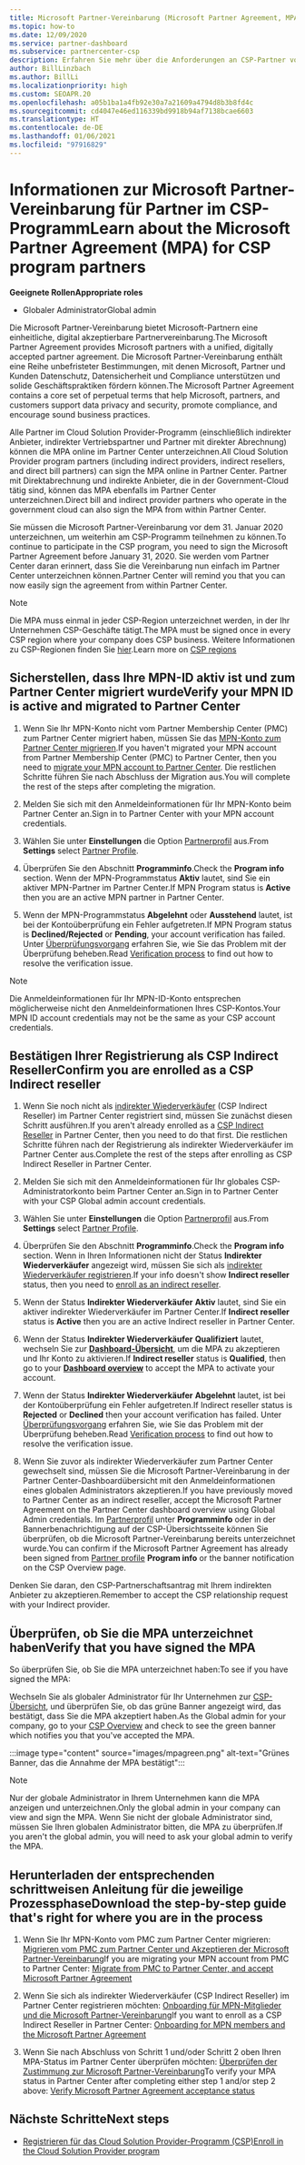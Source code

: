 ```yaml
---
title: Microsoft Partner-Vereinbarung (Microsoft Partner Agreement, MPA) für CSP
ms.topic: how-to
ms.date: 12/09/2020
ms.service: partner-dashboard
ms.subservice: partnercenter-csp
description: Erfahren Sie mehr über die Anforderungen an CSP-Partner von Microsoft, um diese einheitliche, digital akzeptierbare Microsoft Partner-Vereinbarung zu überprüfen und zu signieren.
author: BillLinzbach
ms.author: BillLi
ms.localizationpriority: high
ms.custom: SEOAPR.20
ms.openlocfilehash: a05b1ba1a4fb92e30a7a21609a4794d8b3b8fd4c
ms.sourcegitcommit: cd4047e46ed116339bd9918b94af7138bcae6603
ms.translationtype: HT
ms.contentlocale: de-DE
ms.lasthandoff: 01/06/2021
ms.locfileid: "97916829"
---
```

# <a name="learn-about-the-microsoft-partner-agreement-mpa-for-csp-program-partners"></a><span data-ttu-id="b08e6-103">Informationen zur Microsoft Partner-Vereinbarung für Partner im CSP-Programm</span><span class="sxs-lookup"><span data-stu-id="b08e6-103">Learn about the Microsoft Partner Agreement (MPA) for CSP program partners</span></span>

<span data-ttu-id="b08e6-104">**Geeignete Rollen**</span><span class="sxs-lookup"><span data-stu-id="b08e6-104">**Appropriate roles**</span></span>

- <span data-ttu-id="b08e6-105">Globaler Administrator</span><span class="sxs-lookup"><span data-stu-id="b08e6-105">Global admin</span></span>

<span data-ttu-id="b08e6-106">Die Microsoft Partner-Vereinbarung bietet Microsoft-Partnern eine einheitliche, digital akzeptierbare Partnervereinbarung.</span><span class="sxs-lookup"><span data-stu-id="b08e6-106">The Microsoft Partner Agreement provides Microsoft partners with a unified, digitally accepted partner agreement.</span></span> <span data-ttu-id="b08e6-107">Die Microsoft Partner-Vereinbarung enthält eine Reihe unbefristeter Bestimmungen, mit denen Microsoft, Partner und Kunden Datenschutz, Datensicherheit und Compliance unterstützen und solide Geschäftspraktiken fördern können.</span><span class="sxs-lookup"><span data-stu-id="b08e6-107">The Microsoft Partner Agreement contains a core set of perpetual terms that help Microsoft, partners, and customers support data privacy and security, promote compliance, and encourage sound business practices.</span></span>

<span data-ttu-id="b08e6-108">Alle Partner im Cloud Solution Provider-Programm (einschließlich indirekter Anbieter, indirekter Vertriebspartner und Partner mit direkter Abrechnung) können die MPA online im Partner Center unterzeichnen.</span><span class="sxs-lookup"><span data-stu-id="b08e6-108">All Cloud Solution Provider program partners (including indirect providers, indirect resellers, and direct bill partners) can sign the MPA online in Partner Center.</span></span> <span data-ttu-id="b08e6-109">Partner mit Direktabrechnung und indirekte Anbieter, die in der Government-Cloud tätig sind, können das MPA ebenfalls im Partner Center unterzeichnen.</span><span class="sxs-lookup"><span data-stu-id="b08e6-109">Direct bill and indirect provider partners who operate in the government cloud can also sign the MPA from within Partner Center.</span></span>

<span data-ttu-id="b08e6-110">Sie müssen die Microsoft Partner-Vereinbarung vor dem 31. Januar 2020 unterzeichnen, um weiterhin am CSP-Programm teilnehmen zu können.</span><span class="sxs-lookup"><span data-stu-id="b08e6-110">To continue to participate in the CSP program, you need to sign the Microsoft Partner Agreement before January 31, 2020.</span></span> <span data-ttu-id="b08e6-111">Sie werden vom Partner Center daran erinnert, dass Sie die Vereinbarung nun einfach im Partner Center unterzeichnen können.</span><span class="sxs-lookup"><span data-stu-id="b08e6-111">Partner Center will remind you that you can now easily sign the agreement from within Partner Center.</span></span>

>[!NOTE]
><span data-ttu-id="b08e6-112">Die MPA muss einmal in jeder CSP-Region unterzeichnet werden, in der Ihr Unternehmen CSP-Geschäfte tätigt.</span><span class="sxs-lookup"><span data-stu-id="b08e6-112">The MPA must be signed once in every CSP region where your company does CSP business.</span></span> <span data-ttu-id="b08e6-113">Weitere Informationen zu CSP-Regionen finden Sie [hier](regional-authorization-overview.md).</span><span class="sxs-lookup"><span data-stu-id="b08e6-113">Learn more on [CSP regions](regional-authorization-overview.md)</span></span> 

## <a name="verify-your-mpn-id-is-active-and-migrated-to-partner-center"></a><span data-ttu-id="b08e6-114">Sicherstellen, dass Ihre MPN-ID aktiv ist und zum Partner Center migriert wurde</span><span class="sxs-lookup"><span data-stu-id="b08e6-114">Verify your MPN ID is active and migrated to Partner Center</span></span>

1. <span data-ttu-id="b08e6-115">Wenn Sie Ihr MPN-Konto nicht vom Partner Membership Center (PMC) zum Partner Center migriert haben, müssen Sie das [MPN-Konto zum Partner Center migrieren](move-pmc-pc-map.md).</span><span class="sxs-lookup"><span data-stu-id="b08e6-115">If you haven't migrated your MPN account from Partner Membership Center (PMC) to Partner Center, then you need to [migrate your MPN account to Partner Center](move-pmc-pc-map.md).</span></span> <span data-ttu-id="b08e6-116">Die restlichen Schritte führen Sie nach Abschluss der Migration aus.</span><span class="sxs-lookup"><span data-stu-id="b08e6-116">You will complete the rest of the steps after completing the migration.</span></span> 

1. <span data-ttu-id="b08e6-117">Melden Sie sich mit den Anmeldeinformationen für Ihr MPN-Konto beim Partner Center an.</span><span class="sxs-lookup"><span data-stu-id="b08e6-117">Sign in to Partner Center with your MPN account credentials.</span></span>
 
1. <span data-ttu-id="b08e6-118">Wählen Sie unter **Einstellungen** die Option [Partnerprofil](https://partner.microsoft.com/pcv/accountsettings/connectedpartnerprofile) aus.</span><span class="sxs-lookup"><span data-stu-id="b08e6-118">From **Settings** select [Partner Profile](https://partner.microsoft.com/pcv/accountsettings/connectedpartnerprofile).</span></span>

1. <span data-ttu-id="b08e6-119">Überprüfen Sie den Abschnitt **Programminfo**.</span><span class="sxs-lookup"><span data-stu-id="b08e6-119">Check the **Program info** section.</span></span> <span data-ttu-id="b08e6-120">Wenn der MPN-Programmstatus **Aktiv** lautet, sind Sie ein aktiver MPN-Partner im Partner Center.</span><span class="sxs-lookup"><span data-stu-id="b08e6-120">If MPN Program status is **Active** then you are an active MPN partner in Partner Center.</span></span>
 
1. <span data-ttu-id="b08e6-121">Wenn der MPN-Programmstatus **Abgelehnt** oder **Ausstehend** lautet, ist bei der Kontoüberprüfung ein Fehler aufgetreten.</span><span class="sxs-lookup"><span data-stu-id="b08e6-121">If MPN Program status is **Declined/Rejected** or **Pending**, your account verification has failed.</span></span> <span data-ttu-id="b08e6-122">Unter [Überprüfungsvorgang](verification-responses.md) erfahren Sie, wie Sie das Problem mit der Überprüfung beheben.</span><span class="sxs-lookup"><span data-stu-id="b08e6-122">Read [Verification process](verification-responses.md) to find out how to resolve the verification issue.</span></span>



>[!NOTE]
><span data-ttu-id="b08e6-123">Die Anmeldeinformationen für Ihr MPN-ID-Konto entsprechen möglicherweise nicht den Anmeldeinformationen Ihres CSP-Kontos.</span><span class="sxs-lookup"><span data-stu-id="b08e6-123">Your MPN ID account credentials may not be the same as your CSP account credentials.</span></span>

## <a name="confirm-you-are-enrolled-as-a-csp-indirect-reseller"></a><span data-ttu-id="b08e6-124">Bestätigen Ihrer Registrierung als CSP Indirect Reseller</span><span class="sxs-lookup"><span data-stu-id="b08e6-124">Confirm you are enrolled as a CSP Indirect reseller</span></span>

1. <span data-ttu-id="b08e6-125">Wenn Sie noch nicht als [indirekter Wiederverkäufer](indirect-reseller-tasks-in-partner-center.md) (CSP Indirect Reseller) im Partner Center registriert sind, müssen Sie zunächst diesen Schritt ausführen.</span><span class="sxs-lookup"><span data-stu-id="b08e6-125">If you aren't already enrolled as a [CSP Indirect Reseller](indirect-reseller-tasks-in-partner-center.md) in Partner Center, then you need to do that first.</span></span> <span data-ttu-id="b08e6-126">Die restlichen Schritte führen nach der Registrierung als indirekter Wiederverkäufer im Partner Center aus.</span><span class="sxs-lookup"><span data-stu-id="b08e6-126">Complete the rest of the steps after enrolling as CSP Indirect Reseller in Partner Center.</span></span>

1. <span data-ttu-id="b08e6-127">Melden Sie sich mit den Anmeldeinformationen für Ihr globales CSP-Administratorkonto beim Partner Center an.</span><span class="sxs-lookup"><span data-stu-id="b08e6-127">Sign in to Partner Center with your CSP Global admin account credentials.</span></span>

1. <span data-ttu-id="b08e6-128">Wählen Sie unter **Einstellungen** die Option [Partnerprofil](https://partner.microsoft.com/pcv/accountsettings/partnerprofile) aus.</span><span class="sxs-lookup"><span data-stu-id="b08e6-128">From **Settings** select [Partner Profile](https://partner.microsoft.com/pcv/accountsettings/partnerprofile).</span></span>

1. <span data-ttu-id="b08e6-129">Überprüfen Sie den Abschnitt **Programminfo**.</span><span class="sxs-lookup"><span data-stu-id="b08e6-129">Check the **Program info** section.</span></span> <span data-ttu-id="b08e6-130">Wenn in Ihren Informationen nicht der Status **Indirekter Wiederverkäufer** angezeigt wird, müssen Sie sich als [indirekter Wiederverkäufer registrieren](indirect-reseller-tasks-in-partner-center.md).</span><span class="sxs-lookup"><span data-stu-id="b08e6-130">If your info doesn't show **Indirect reseller** status, then you need to [enroll as an indirect reseller](indirect-reseller-tasks-in-partner-center.md).</span></span>

1. <span data-ttu-id="b08e6-131">Wenn der Status **Indirekter Wiederverkäufer** **Aktiv** lautet, sind Sie ein aktiver indirekter Wiederverkäufer im Partner Center.</span><span class="sxs-lookup"><span data-stu-id="b08e6-131">If  **Indirect reseller** status is **Active** then you are an active Indirect reseller in Partner Center.</span></span>
 
4. <span data-ttu-id="b08e6-132">Wenn der Status **Indirekter Wiederverkäufer** **Qualifiziert** lautet, wechseln Sie zur [**Dashboard-Übersicht**](https://partner.microsoft.com/pcv/dashboard/overview), um die MPA zu akzeptieren und Ihr Konto zu aktivieren.</span><span class="sxs-lookup"><span data-stu-id="b08e6-132">If  **Indirect reseller** status is **Qualified**, then go to your [**Dashboard overview**](https://partner.microsoft.com/pcv/dashboard/overview) to accept the MPA to activate your account.</span></span>
 
1. <span data-ttu-id="b08e6-133">Wenn der Status **Indirekter Wiederverkäufer** **Abgelehnt** lautet, ist bei der Kontoüberprüfung ein Fehler aufgetreten.</span><span class="sxs-lookup"><span data-stu-id="b08e6-133">If Indirect reseller status is **Rejected** or **Declined** then your account verification has failed.</span></span> <span data-ttu-id="b08e6-134">Unter [Überprüfungsvorgang](verification-responses.md) erfahren Sie, wie Sie das Problem mit der Überprüfung beheben.</span><span class="sxs-lookup"><span data-stu-id="b08e6-134">Read [Verification process](verification-responses.md) to find out how to resolve the verification issue.</span></span>

1. <span data-ttu-id="b08e6-135">Wenn Sie zuvor als indirekter Wiederverkäufer zum Partner Center gewechselt sind, müssen Sie die Microsoft Partner-Vereinbarung in der Partner Center-Dashboardübersicht mit den Anmeldeinformationen eines globalen Administrators akzeptieren.</span><span class="sxs-lookup"><span data-stu-id="b08e6-135">If you have previously moved to Partner Center as an indirect reseller, accept the Microsoft Partner Agreement on the Partner Center dashboard overview using Global Admin credentials.</span></span> <span data-ttu-id="b08e6-136">Im [Partnerprofil](https://partner.microsoft.com/pcv/accountsettings/partnerprofile) unter **Programminfo** oder in der Bannerbenachrichtigung auf der CSP-Übersichtsseite können Sie überprüfen, ob die Microsoft Partner-Vereinbarung bereits unterzeichnet wurde.</span><span class="sxs-lookup"><span data-stu-id="b08e6-136">You can confirm if the Microsoft Partner Agreement has already been signed from [Partner profile](https://partner.microsoft.com/pcv/accountsettings/partnerprofile) **Program info** or the banner notification on the CSP Overview page.</span></span>

<span data-ttu-id="b08e6-137">Denken Sie daran, den CSP-Partnerschaftsantrag mit Ihrem indirekten Anbieter zu akzeptieren.</span><span class="sxs-lookup"><span data-stu-id="b08e6-137">Remember to accept the CSP relationship request with your Indirect provider.</span></span>

## <a name="verify-that-you-have-signed-the-mpa"></a><span data-ttu-id="b08e6-138">Überprüfen, ob Sie die MPA unterzeichnet haben</span><span class="sxs-lookup"><span data-stu-id="b08e6-138">Verify that you have signed the MPA</span></span>

<span data-ttu-id="b08e6-139">So überprüfen Sie, ob Sie die MPA unterzeichnet haben:</span><span class="sxs-lookup"><span data-stu-id="b08e6-139">To see if you have signed the MPA:</span></span>

 <span data-ttu-id="b08e6-140">Wechseln Sie als globaler Administrator für Ihr Unternehmen zur [CSP-Übersicht](https://partner.microsoft.com/pcv/dashboard/overview), und überprüfen Sie, ob das grüne Banner angezeigt wird, das bestätigt, dass Sie die MPA akzeptiert haben.</span><span class="sxs-lookup"><span data-stu-id="b08e6-140">As the Global admin for your company, go to your [CSP Overview](https://partner.microsoft.com/pcv/dashboard/overview) and check to see the green banner which notifies you that you've accepted the MPA.</span></span>

 
:::image type="content" source="images/mpagreen.png" alt-text="Grünes Banner, das die Annahme der MPA bestätigt":::

>[!NOTE]
><span data-ttu-id="b08e6-142">Nur der globale Administrator in Ihrem Unternehmen kann die MPA anzeigen und unterzeichnen.</span><span class="sxs-lookup"><span data-stu-id="b08e6-142">Only the global admin in your company can view and sign the MPA.</span></span> <span data-ttu-id="b08e6-143">Wenn Sie nicht der globale Administrator sind, müssen Sie Ihren globalen Administrator bitten, die MPA zu überprüfen.</span><span class="sxs-lookup"><span data-stu-id="b08e6-143">If you aren't the global admin, you will need to ask your global admin to verify the MPA.</span></span>


## <a name="download-the-step-by-step-guide-thats-right-for-where-you-are-in-the-process"></a><span data-ttu-id="b08e6-144">Herunterladen der entsprechenden schrittweisen Anleitung für die jeweilige Prozessphase</span><span class="sxs-lookup"><span data-stu-id="b08e6-144">Download the step-by-step guide that's right for where you are in the process</span></span>

1. <span data-ttu-id="b08e6-145">Wenn Sie Ihr MPN-Konto vom PMC zum Partner Center migrieren: [Migrieren vom PMC zum Partner Center und Akzeptieren der Microsoft Partner-Vereinbarung](https://assetsprod.microsoft.com/mpn/migrate-pmc-pc-mpa-guide.pptx)</span><span class="sxs-lookup"><span data-stu-id="b08e6-145">If you are migrating your MPN account from PMC to Partner Center: [Migrate from PMC to Partner Center, and accept Microsoft Partner Agreement](https://assetsprod.microsoft.com/mpn/migrate-pmc-pc-mpa-guide.pptx)</span></span>

2. <span data-ttu-id="b08e6-146">Wenn Sie sich als indirekter Wiederverkäufer (CSP Indirect Reseller) im Partner Center registrieren möchten: [Onboarding für MPN-Mitglieder und die Microsoft Partner-Vereinbarung](https://assetsprod.microsoft.com/mpn/onboard-pc-csp-mpn-mpa-guide.pptx)</span><span class="sxs-lookup"><span data-stu-id="b08e6-146">If you want to enroll as a CSP Indirect Reseller in Partner Center: [Onboarding for MPN members and the Microsoft Partner Agreement](https://assetsprod.microsoft.com/mpn/onboard-pc-csp-mpn-mpa-guide.pptx)</span></span>

3. <span data-ttu-id="b08e6-147">Wenn Sie nach Abschluss von Schritt 1 und/oder Schritt 2 oben Ihren MPA-Status im Partner Center überprüfen möchten: [Überprüfen der Zustimmung zur Microsoft Partner-Vereinbarung](https://assetsprod.microsoft.com/mpn/verify-mpa-acceptance-status.pptx)</span><span class="sxs-lookup"><span data-stu-id="b08e6-147">To verify your MPA status in Partner Center after completing either step 1 and/or step 2 above: [Verify Microsoft Partner Agreement acceptance status](https://assetsprod.microsoft.com/mpn/verify-mpa-acceptance-status.pptx)</span></span>
 
## <a name="next-steps"></a><span data-ttu-id="b08e6-148">Nächste Schritte</span><span class="sxs-lookup"><span data-stu-id="b08e6-148">Next steps</span></span>

- [<span data-ttu-id="b08e6-149">Registrieren für das Cloud Solution Provider-Programm (CSP)</span><span class="sxs-lookup"><span data-stu-id="b08e6-149">Enroll in the Cloud Solution Provider program</span></span>](enrolling-in-the-csp-program.md)
